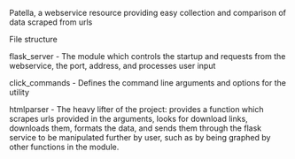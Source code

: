 Patella, a webservice resource providing easy collection and comparison of data scraped from urls


File structure

flask_server - The module which controls the startup and requests from the webservice, the port, address, and processes user input

click_commands - Defines the command line arguments and options for the utility

htmlparser - The heavy lifter of the project: provides a function which scrapes urls provided in the  arguments, looks for download links, downloads them, formats the data, and sends them through the flask service to be manipulated further by user, such as by being graphed by other functions in the module.
